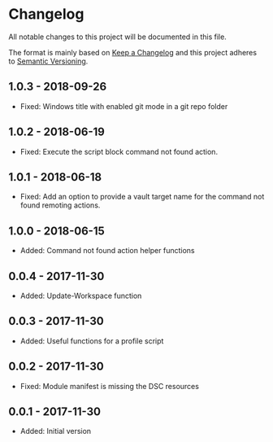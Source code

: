 # Changelog

All notable changes to this project will be documented in this file.

The format is mainly based on [Keep a Changelog](http://keepachangelog.com/)
and this project adheres to [Semantic Versioning](http://semver.org/).


## 1.0.3 - 2018-09-26

* Fixed: Windows title with enabled git mode in a git repo folder


## 1.0.2 - 2018-06-19

* Fixed: Execute the script block command not found action.


## 1.0.1 - 2018-06-18

* Fixed: Add an option to provide a vault target name for the command not found
  remoting actions.

## 1.0.0 - 2018-06-15

* Added: Command not found action helper functions


## 0.0.4 - 2017-11-30

* Added: Update-Workspace function


## 0.0.3 - 2017-11-30

* Added: Useful functions for a profile script


## 0.0.2 - 2017-11-30

* Fixed: Module manifest is missing the DSC resources


## 0.0.1 - 2017-11-30

* Added: Initial version

